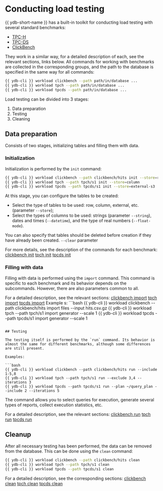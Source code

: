 # Conducting load testing

{{ ydb-short-name }} has a built-in toolkit for conducting load testing with several standard benchmarks:

* [TPC-H](https://tpc.org/tpch/)
* [TPC-DS](https://tpc.org/tpcds/)
* [ClickBench](https://benchmark.clickhouse.com/)

They work in a similar way, for a detailed description of each, see the relevant sections, links below.
All commands for working with benchmarks are collected in the corresponding groups, and the path to the database is specified in the same way for all commands:

```bash
{{ ydb-cli }} workload clickbench --path path/in/database ...
{{ ydb-cli }} workload tpch --path path/in/database ...
{{ ydb-cli }} workload tpcds --path path/in/database ...
```

Load testing can be divided into 3 stages:

1. Data preparation
1. Testing
1. Cleaning

## Data preparation

Consists of two stages, initializing tables and filling them with data.

### Initialization

Initialization is performed by the `init` command:

```bash
{{ ydb-cli }} workload clickbench --path clickbench/hits init --store=row
{{ ydb-cli }} workload tpch --path tpch/s1 init --store=column
{{ ydb-cli }} workload tpcds --path tpcds/s1 init --store=external-s3
```

At this stage, you can configure the tables to be created:

* Select the type of tables to be used: row, column, external, etc. (parameter `--store`);
* Select the types of columns to be used: strings (parameter `--string`), dates and times (`--datetime`), and the type of real numbers (`--float-mode`).

You can also specify that tables should be deleted before creation if they have already been created. `--clear` parameter

For more details, see the description of the commands for each benchmark:
[clickbench init](../../reference/ydb-cli/workload-click-bench.md#init)
[tpch init](../../reference/ydb-cli/workload-tpch.md#init)
[tpcds init](../../reference/ydb-cli/workload-tpcds.md#init)

### Filling with data

Filling with data is performed using the `import` command. This command is specific to each benchmark and its behavior depends on the subcommands. However, there are also parameters common to all.

For a detailed description, see the relevant sections: [clickbench import](../../reference/ydb-cli/workload-click-bench.md#load) [tpch import](../../reference/ydb-cli/workload-tpch.md#load) [tpcds import](../../reference/ydb-cli/workload-tpcds.md#load) Example s: ```bash {{ ydb-cli }} workload clickbench --path clickbench/hits import files --input hits.csv.gz {{ ydb-cli }} workload tpch --path tpch/s1 import generator --scale 1 {{ ydb-cli }} workload tpcds --path tpcds/s1 import generator --scale 1
```

## Testing

The testing itself is performed by the `run` command. Its behavior is almost the same for different benchmarks, although some differences are still present.

Examples:

```bash
{{ ydb-cli }} workload clickbench --path clickbench/hits run --include 1-5,8
{{ ydb-cli }} workload tpch --path tpch/s1 run --exсlude 3,4 --iterations 3
{{ ydb-cli }} workload tpcds --path tpcds/s1 run --plan ~/query_plan --include 2 --iterations 5
```

The command allows you to select queries for execution, generate several types of reports, collect execution statistics, etc.

For a detailed description, see the relevant sections:
[clickbench run](../../reference/ydb-cli/workload-click-bench.md#run)
[tpch run](../../reference/ydb-cli/workload-tpch.md#run)
[tpcds run](../../reference/ydb-cli/workload-tpcds.md#run)

## Cleanup

After all necessary testing has been performed, the data can be removed from the database.
This can be done using the `clean` command:

```bash
{{ ydb-cli }} workload clickbench --path clickbench/hits clean
{{ ydb-cli }} workload tpch --path tpch/s1 clean
{{ ydb-cli }} workload tpcds --path tpcds/s1 clean
```

For a detailed description, see the corresponding sections:
[clickbench clean](../../reference/ydb-cli/workload-click-bench.md#clean)
[tpch clean](../../reference/ydb-cli/workload-tpch.md#clean)
[tpcds clean](../../reference/ydb-cli/workload-tpcds.md#clean)
